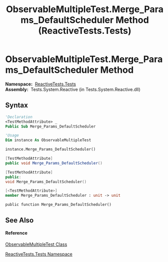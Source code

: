 ﻿---
title: ObservableMultipleTest.Merge_Params_DefaultScheduler Method  (ReactiveTests.Tests)
TOCTitle: Merge_Params_DefaultScheduler Method
ms:assetid: M:ReactiveTests.Tests.ObservableMultipleTest.Merge_Params_DefaultScheduler
ms:mtpsurl: https://msdn.microsoft.com/en-us/library/reactivetests.tests.observablemultipletest.merge_params_defaultscheduler(v=VS.103)
ms:contentKeyID: 36620499
ms.date: 06/28/2011
mtps_version: v=VS.103
f1_keywords:
- ReactiveTests.Tests.ObservableMultipleTest.Merge_Params_DefaultScheduler
dev_langs:
- CSharp
- JScript
- VB
- FSharp
- c++
---

# ObservableMultipleTest.Merge\_Params\_DefaultScheduler Method

**Namespace:**  [ReactiveTests.Tests](hh289046\(v=vs.103\).md)  
**Assembly:**  Tests.System.Reactive (in Tests.System.Reactive.dll)

## Syntax

``` vb
'Declaration
<TestMethodAttribute> _
Public Sub Merge_Params_DefaultScheduler
```

``` vb
'Usage
Dim instance As ObservableMultipleTest

instance.Merge_Params_DefaultScheduler()
```

``` csharp
[TestMethodAttribute]
public void Merge_Params_DefaultScheduler()
```

``` c++
[TestMethodAttribute]
public:
void Merge_Params_DefaultScheduler()
```

``` fsharp
[<TestMethodAttribute>]
member Merge_Params_DefaultScheduler : unit -> unit 
```

``` jscript
public function Merge_Params_DefaultScheduler()
```

## See Also

#### Reference

[ObservableMultipleTest Class](hh303586\(v=vs.103\).md)

[ReactiveTests.Tests Namespace](hh289046\(v=vs.103\).md)

